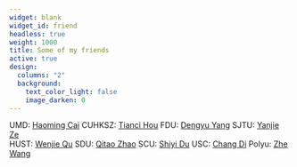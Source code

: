 ```yaml
---
widget: blank
widget_id: friend
headless: true
weight: 1000
title: Some of my friends
active: true
design:
  columns: "2"
  background:
    text_color_light: false
    image_darken: 0
---
```

UMD: [Haoming Cai](https://haomingcai.github.io/) CUHKSZ: [Tianci Hou](https://haomingcai.github.io/) FDU: [Dengyu Yang](http://abluecat123.github.io/) SJTU: [Yanjie Ze](https://yanjieze.com/) \
HUST: [Wenjie Qu](http://quwenjie.github.io/) SDU: [Qitao Zhao](https://qitaozhao.github.io)  SCU: [Shiyi Du](https://zoedsy.github.io/)  USC: [Chang Di](https://boese0601.github.io/)   Polyu: [Zhe Wang](https://zhe-wang0018.github.io/)